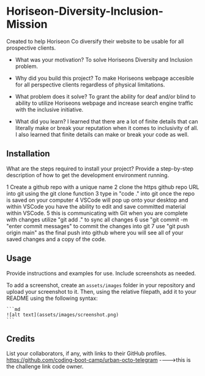 # Horiseon-Diversity-Inclusion-Mission
Created to help Horiseon Co diversify their website to be usable for all prospective clients.

- What was your motivation? 
To solve Horiseons Diversity and Inclusion problem.

- Why did you build this project? 
To make Horiseons webpage accesible for all perspective clients regardless of physical limitations. 
- What problem does it solve?
To grant the ability for deaf and/or blind to ability to utilize Horiseons webpage and increase search engine traffic with the inclusive initiative.
- What did you learn?
I learned that there are a lot of finite details that can literally make or break your reputation when it comes to inclusivity of all. I also learned that finite details can make or break your code as well. 

## Installation
What are the steps required to install your project? Provide a step-by-step description of how to get the development environment running.
<!-- I am assuming this means how you are supposed to open the challenge so I am typing instructions to do that.  -->
1 Create a github repo with a unique name 
2 clone the https github repo URL into git using the git clone function
3 type in "code ." into git once the repo is saved on your computer
4 VSCode will pop up onto your desktop and within VSCode you have the ability to edit and save committed material within VSCode. 
5 this is communicating with Git when you are complete with changes utilize "git add ." to sync all changes
6 use "git commit -m "enter commit messages" to commit the changes into git
7 use "git push origin main" as the final push into github where you will see all of your saved changes and a copy of the code. 

## Usage
Provide instructions and examples for use. Include screenshots as needed.

To add a screenshot, create an `assets/images` folder in your repository and upload your screenshot to it. Then, using the relative filepath, add it to your README using the following syntax:

    ```md
    ![alt text](assets/images/screenshot.png)
    ```

## Credits
List your collaborators, if any, with links to their GitHub profiles.
https://github.com/coding-boot-camp/urban-octo-telegram ---->this is the challenge link code owner. 